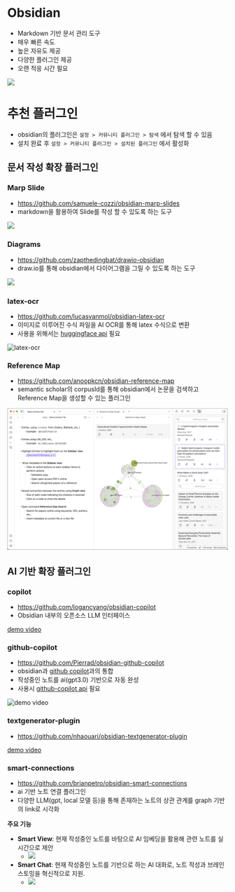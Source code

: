 
# Obsidian



- Markdown 기반 문서 관리 도구
- 매우 빠른 속도
- 높은 자유도 제공
- 다양한 플러그인 제공
- 오랜 적응 시간 필요

![](https://obsidian.md/images/screenshot-1.0-hero-combo.png)



# 추천 플러그인

- obsidian의 플러그인은 `설정 > 커뮤니티 플러그인 > 탐색` 에서 탐색 할 수 있음
- 설치 완료 후 `설정 > 커뮤니티 플러그인 > 설치된 플러그인` 에서 활성화


## 문서 작성 확장 플러그인

### Marp Slide

- https://github.com/samuele-cozzi/obsidian-marp-slides
- markdown을 활용하여 Slide를 작성 할 수 있도록 하는 도구

![](https://github.com/samuele-cozzi/obsidian-marp-slides/raw/main/docs/pictures/CreateSlides.gif)

### Diagrams

- https://github.com/zapthedingbat/drawio-obsidian
- draw.io를 통해 obsidian에서 다이어그램을 그릴 수 있도록 하는 도구

![](https://github.com/zapthedingbat/drawio-obsidian/blob/main/docs/image/screenshot1.png?raw=true)


### latex-ocr

- https://github.com/lucasvanmol/obsidian-latex-ocr
- 이미지로 이루어진 수식 파일을 AI OCR를 통해 latex 수식으로 변환
- 사용을 위해서는 [huggingface api](https://huggingface.co/) 필요

![latex-ocr](https://github.com/lucasvanmol/obsidian-latex-ocr/blob/master/images/demo.gif?raw=true)


### Reference Map

- https://github.com/anoopkcn/obsidian-reference-map
- semantic scholar의 corpusId를 통해 obsidian에서 논문을 검색하고 Reference Map을 생성할 수 있는 플러그인

![](https://github.com/anoopkcn/obsidian-reference-map/blob/master/images/orm-demo.png?raw=true)

## AI 기반 확장 플러그인


### copilot

- https://github.com/logancyang/obsidian-copilot
- Obsidian 내부의 오픈소스 LLM 인터페이스

[demo video](https://www.youtube.com/watch?v=WxcBEXkQoSE)


### github-copilot

- https://github.com/Pierrad/obsidian-github-copilot
- obsidian과 [github copilot](github_copilot)과의 통합
- 작성중인 노트를 ai(gpt3.0) 기반으로 자동 완성
- 사용시 [github-copilot api]() 필요

![demo video](https://github.com/Pierrad/obsidian-github-copilot/blob/master/.github/assets/example.gif?raw=true)




### textgenerator-plugin
 
- https://github.com/nhaouari/obsidian-textgenerator-plugin


[demo video](https://www.youtube.com/watch?v=OergqWCdFKc)


### smart-connections


- https://github.com/brianpetro/obsidian-smart-connections
- ai 기반 노트 연결 플러그인
- 다양한 LLM(gpt, local 모델 등)을 통해 존재하는 노트의 상관 관계를 graph 기반의 link로 시각화

**주요 기능**
- **Smart View**: 현재 작성중인 노트를 바탕으로 AI 임베딩을 활용해 관련 노트를 실시간으로 제안
	- ![](https://github.com/brianpetro/obsidian-smart-connections/blob/main/assets/SCv2-Smart-View-dark.gif?raw=true)
- **Smart Chat**: 현재 작성중인 노트를 기반으로 하는 AI 대화로, 노트 작성과 브레인스토밍을 혁신적으로 지원. 
	- ![](https://github.com/brianpetro/obsidian-smart-connections/blob/main/assets/smart-connections-chat-who-am-i.gif?raw=true)
